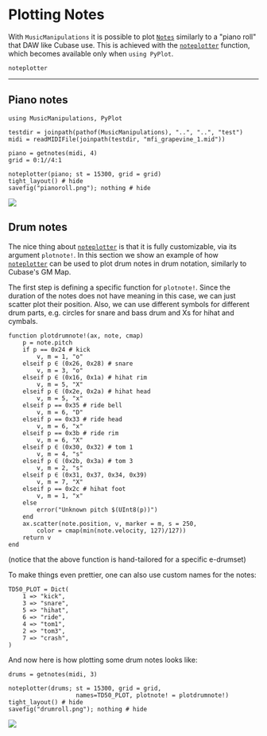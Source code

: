 # Plotting Notes
With `MusicManipulations` it is possible to plot [`Notes`](@ref) similarly to a "piano roll" that DAW like Cubase use. This is achieved with the [`noteplotter`](@ref) function, which becomes available only when `using PyPlot`.

```@docs
noteplotter
```
---

## Piano notes
```@example noteplot
using MusicManipulations, PyPlot

testdir = joinpath(pathof(MusicManipulations), "..", "..", "test")
midi = readMIDIFile(joinpath(testdir, "mfi_grapevine_1.mid"))

piano = getnotes(midi, 4)
grid = 0:1//4:1

noteplotter(piano; st = 15300, grid = grid)
tight_layout() # hide
savefig("pianoroll.png"); nothing # hide
```
![](pianoroll.png)

## Drum notes
The nice thing about [`noteplotter`](@ref) is that it is fully customizable, via its argument `plotnote!`. In this section we show an example of how [`noteplotter`](@ref) can be used to plot drum notes in drum notation, similarly to Cubase's GM Map.

The first step is defining a specific function for `plotnote!`. Since the duration of the notes does not have meaning in this case, we can just scatter plot their position. Also, we can use different symbols for different drum parts, e.g. circles for snare and bass drum and Xs for hihat and cymbals.

```@example noteplot
function plotdrumnote!(ax, note, cmap)
    p = note.pitch
    if p == 0x24 # kick
        v, m = 1, "o"
    elseif p ∈ (0x26, 0x28) # snare
        v, m = 3, "o"
    elseif p ∈ (0x16, 0x1a) # hihat rim
        v, m = 5, "X"
    elseif p ∈ (0x2e, 0x2a) # hihat head
        v, m = 5, "x"
    elseif p == 0x35 # ride bell
        v, m = 6, "D"
    elseif p == 0x33 # ride head
        v, m = 6, "x"
    elseif p == 0x3b # ride rim
        v, m = 6, "X"
    elseif p ∈ (0x30, 0x32) # tom 1
        v, m = 4, "s"
    elseif p ∈ (0x2b, 0x3a) # tom 3
        v, m = 2, "s"
    elseif p ∈ (0x31, 0x37, 0x34, 0x39)
        v, m = 7, "X"
    elseif p == 0x2c # hihat foot
        v, m = 1, "x"
    else
        error("Unknown pitch $(UInt8(p))")
    end
    ax.scatter(note.position, v, marker = m, s = 250,
        color = cmap(min(note.velocity, 127)/127))
    return v
end
```
(notice that the above function is hand-tailored for a specific e-drumset)

To make things even prettier, one can also use custom names for the notes:
```@example noteplot
TD50_PLOT = Dict(
    1 => "kick",
    3 => "snare",
    5 => "hihat",
    6 => "ride",
    4 => "tom1",
    2 => "tom3",
    7 => "crash",
)
```

And now here is how plotting some drum notes looks like:
```@example noteplot
drums = getnotes(midi, 3)

noteplotter(drums; st = 15300, grid = grid,
                   names=TD50_PLOT, plotnote! = plotdrumnote!)
tight_layout() # hide
savefig("drumroll.png"); nothing # hide
```
![](drumroll.png)
